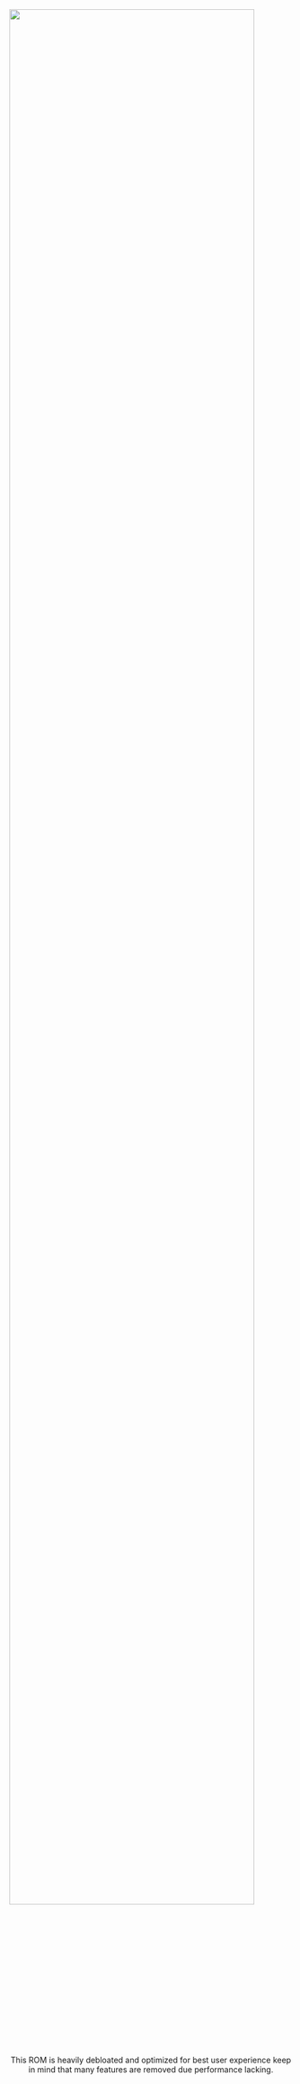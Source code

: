 <img src="https://i.imgur.com/X3W17KB.png" width="93%">
<p align="center"> This ROM is heavily debloated and optimized for best user experience 
  keep in mind that many features are removed due performance lacking. <p align="center">

